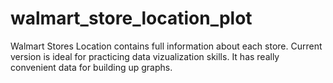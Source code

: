 # walmart_store_location_plot
Walmart Stores Location contains full information about each store. Current version is ideal for practicing data vizualization skills. It has really convenient data for building up graphs.

